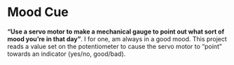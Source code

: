 # Mood Cue
**“Use a servo motor to make a mechanical gauge to point out what sort of mood you’re in that day”**. I for one, am always in a good mood. This project reads a value set on the potentiometer to cause the servo motor to “point” towards an indicator (yes/no, good/bad).
